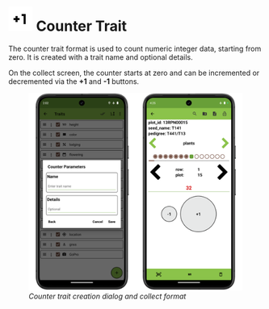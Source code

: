 <link rel="stylesheet" type="text/css" href="_styles/styles.css">

<img class="icon-title" src="_static/icons/formats/numeric-positive.png"> Counter Trait
=====================================================================================

The counter trait format is used to count numeric integer data, starting from zero.
It is created with a trait name and optional details.

On the collect screen, the counter starts at zero and can be incremented or decremented via the **+1** and **-1** buttons.

<figure class="image">
  <img class="screenshot" src="_static/images/traits/formats/counter_format_joined.png" width="700px"> 
  <figcaption class="screenshot-caption"><i>Counter trait creation dialog and collect format</i></figcaption> 
</figure>